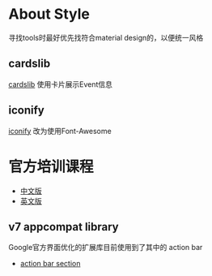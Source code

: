 # About Style
寻找tools时最好优先找符合material design的，以便统一风格


## cardslib
[cardslib](https://github.com/gabrielemariotti/cardslib) 使用卡片展示Event信息

## iconify
[iconify](https://github.com/JoanZapata/android-iconify) 改为使用Font-Awesome

# 官方培训课程
- [中文版](http://hukai.me/android-training-course-in-chinese/index.html)
- [英文版](http://developer.android.com/training/index.html)

## v7 appcompat library
Google官方界面优化的扩展库目前使用到了其中的 action bar

- [action bar section](http://developer.android.com/training/appbar/index.html)
